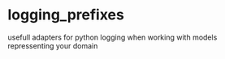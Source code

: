 # logging_prefixes

usefull adapters for python logging when working with models repressenting your domain
